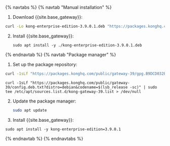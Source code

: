 {% navtabs %}
{% navtab "Manual installation" %}
1. Download {{site.base_gateway}}:
```sh
curl -Lo kong-enterprise-edition-3.9.0.1.deb "https://packages.konghq.com/public/gateway-39/deb/ubuntu/pool/noble/main/k/ko/kong-enterprise-edition_3.9.0.1/kong-enterprise-edition_3.9.0.1_$(dpkg --print-architecture).deb"
```

2. Install {{site.base_gateway}}:
    ```
    sudo apt install -y ./kong-enterprise-edition-3.9.0.1.deb
    ```
{% endnavtab %}
{% navtab "Package manager" %}
1. Set up the package repository:
```sh
curl -1sLf "https://packages.konghq.com/public/gateway-39/gpg.B9DCD032B1696A89.key" |  gpg --dearmor | sudo tee /usr/share/keyrings/kong-gateway-39-archive-keyring.gpg > /dev/null
```
```
curl -1sLf "https://packages.konghq.com/public/gateway-39/config.deb.txt?distro=debian&codename=$(lsb_release -sc)" | sudo tee /etc/apt/sources.list.d/kong-gateway-39.list > /dev/null
```
2. Update the package manager:

    ```sh
    sudo apt update
    ```

3. Install {{site.base_gateway}}:
```
sudo apt install -y kong-enterprise-edition=3.9.0.1
```
{% endnavtab %}
{% endnavtabs %}